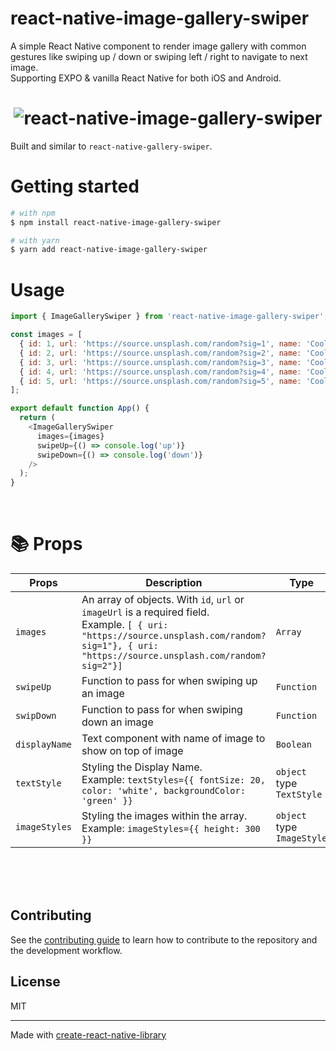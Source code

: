 # react-native-image-gallery-swiper

A simple React Native component to render image gallery with common gestures like swiping up / down or swiping left / right to navigate to next image. <br> Supporting EXPO & vanilla React Native for both iOS and Android.

<h1 align="center">
    <img src="https://www.jonathansanchez.dev/img/image-gallery-swiper.gif" alt="react-native-image-gallery-swiper" />
</h1>

Built and similar to `react-native-gallery-swiper`.

# Getting started

```bash
# with npm
$ npm install react-native-image-gallery-swiper

# with yarn
$ yarn add react-native-image-gallery-swiper
```

# Usage

```js
import { ImageGallerySwiper } from 'react-native-image-gallery-swiper';

const images = [
  { id: 1, url: 'https://source.unsplash.com/random?sig=1', name: 'Cool Pic 1' },
  { id: 2, url: 'https://source.unsplash.com/random?sig=2', name: 'Cool Pic 2' },
  { id: 3, url: 'https://source.unsplash.com/random?sig=3', name: 'Cool Pic 3' },
  { id: 4, url: 'https://source.unsplash.com/random?sig=4', name: 'Cool Pic 4' },
  { id: 5, url: 'https://source.unsplash.com/random?sig=5', name: 'Cool Pic 5' },
];

export default function App() {
  return (
    <ImageGallerySwiper
      images={images}
      swipeUp={() => console.log('up')}
      swipeDown={() => console.log('down')}
    />
  );
}
```


<br/>

# :books: Props

| Props    | Description                                                                                                                                                                                                                                                                                                                                                                                                                                                                                                                | Type    | Default  |
| -------- | -------------------------------------------------------------------------------------------------------------------------------------------------------------------------------------------------------------------------------------------------------------------------------------------------------------------------------------------------------------------------------------------------------------------------------------------------------------------------------------------------------------------------- | ------- | -------- |
`images` | An array of objects.  With `id`, `url` or `imageUrl` is a required field. <br> Example. `[ { uri: "https://source.unsplash.com/random?sig=1"}, { uri: "https://source.unsplash.com/random?sig=2"}]` | `Array` | Required
`swipeUp` | Function to pass for when swiping up an image | `Function` | Optional
`swipDown` | Function to pass for when swiping down an image | `Function` | Optional
`displayName` | Text component with name of image to show on top of image | `Boolean` | Optional
`textStyle` | Styling the Display Name. <br> Example:  `textStyles={{ fontSize: 20, color: 'white', backgroundColor: 'green' }}` | `object` type `TextStyle` | Optional
`imageStyles` | Styling the images within the array. <br> Example: `imageStyles={{ height: 300 }}` | `object` type `ImageStyle` | Optional

<br>
<br>
<br>

## Contributing

See the [contributing guide](CONTRIBUTING.md) to learn how to contribute to the repository and the development workflow.

## License

MIT

---

Made with [create-react-native-library](https://github.com/callstack/react-native-builder-bob)
